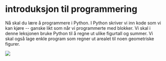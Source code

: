# introduksjon til programmering

Nå skal du lære å programmere i Python. I Python skriver vi inn kode som vi kan kjøre -- ganske likt som når vi programmerte med blokker. Vi skal i denne leksjonen bruke Python til å regne ut ulike figurtall og summer. Vi skal også lage enkle program som regner ut arealet til noen geometriske figurer.

![](/bilder/kode.jpg)


